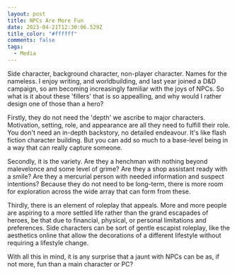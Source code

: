 ```yaml
---
layout: post
title: NPCs Are More Fun
date: 2023-04-21T12:30:06.529Z
title_color: "#ffffff"
comments: false
tags:
  - Media
---
```

S﻿ide character, background character, non-player character. Names for the nameless. I enjoy writing, and worldbuilding, and last year joined a D&D campaign, so am becoming increasingly familiar with the joys of NPCs. So what is it about these 'fillers' that is so appealling, and why would I rather design one of those than a hero? 

F﻿irstly, they do not need the 'depth' we ascribe to major characters. Motivation, setting, role, and appearance are all they need to fulfill their role. You don't need an in-depth backstory, no detailed endeavour. It's like flash fiction character building. But you can add so much to a base-level being in a way that can really capture someone.

S﻿econdly, it is the variety. Are they a henchman with nothing beyond malevelonce and some level of grime? Are they a shop assistant ready with a smile? Are they a mercurial person with needed information and suspect intentions? Because they do not need to be long-term, there is more room for exploration across the wide array that can form from these.

T﻿hirdly, there is an element of roleplay that appeals. More and more people are aspiring to a more settled life rather than the grand escapades of heroes, be that due to financial, physical, or personal limitations and preferences. Side characters can be sort of gentle escapist roleplay, like the aesthetics online that allow the decorations of a different lifestyle without requiring a lifestyle change.

W﻿ith all this in mind, it is any surprise that a jaunt with NPCs can be as, if not more, fun than a main character or PC?